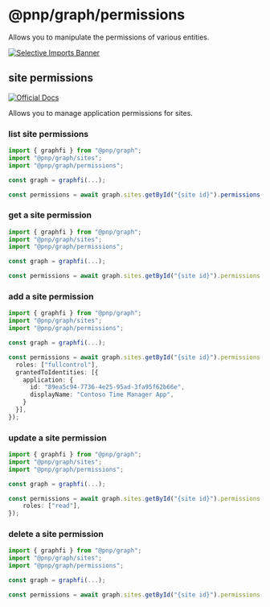 # @pnp/graph/permissions

Allows you to manipulate the permissions of various entities.

[![Selective Imports Banner](https://img.shields.io/badge/Selective%20Imports-informational.svg)](../concepts/selective-imports.md)  

## site permissions

[![Official Docs](https://img.shields.io/badge/Official_Graph_Docs-social.svg)](https://learn.microsoft.com/en-us/graph/api/resources/permission?view=graph-rest-1.0)

Allows you to manage application permissions for sites.

### list site permissions

```TypeScript
import { graphfi } from "@pnp/graph";
import "@pnp/graph/sites";
import "@pnp/graph/permissions";

const graph = graphfi(...);

const permissions = await graph.sites.getById("{site id}").permissions();
```

### get a site permission

```TypeScript
import { graphfi } from "@pnp/graph";
import "@pnp/graph/sites";
import "@pnp/graph/permissions";

const graph = graphfi(...);

const permissions = await graph.sites.getById("{site id}").permissions.getById("{permission id}")();
```

### add a site permission

```TypeScript
import { graphfi } from "@pnp/graph";
import "@pnp/graph/sites";
import "@pnp/graph/permissions";

const graph = graphfi(...);

const permissions = await graph.sites.getById("{site id}").permissions.add({
  roles: ["fullcontrol"],
  grantedToIdentities: [{
    application: {
      id: "89ea5c94-7736-4e25-95ad-3fa95f62b66e",
      displayName: "Contoso Time Manager App",
    }
  }],
});
```

### update a site permission

```TypeScript
import { graphfi } from "@pnp/graph";
import "@pnp/graph/sites";
import "@pnp/graph/permissions";

const graph = graphfi(...);

const permissions = await graph.sites.getById("{site id}").permissions.getById("{permission id}").update({
    roles: ["read"],
});
```

### delete a site permission

```TypeScript
import { graphfi } from "@pnp/graph";
import "@pnp/graph/sites";
import "@pnp/graph/permissions";

const graph = graphfi(...);

const permissions = await graph.sites.getById("{site id}").permissions.getById("{permission id}").delete();
```

